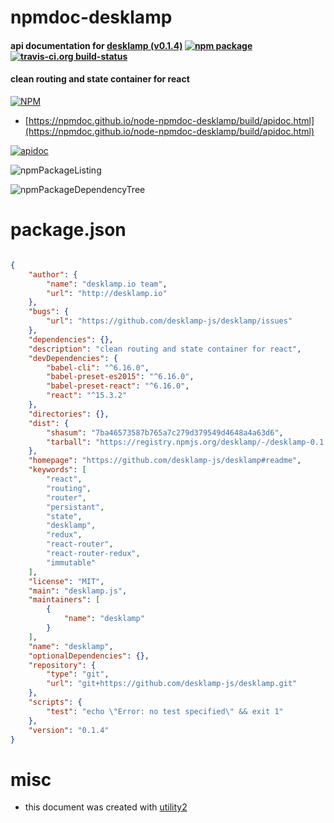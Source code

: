# npmdoc-desklamp

#### api documentation for  [desklamp (v0.1.4)](https://github.com/desklamp-js/desklamp#readme)  [![npm package](https://img.shields.io/npm/v/npmdoc-desklamp.svg?style=flat-square)](https://www.npmjs.org/package/npmdoc-desklamp) [![travis-ci.org build-status](https://api.travis-ci.org/npmdoc/node-npmdoc-desklamp.svg)](https://travis-ci.org/npmdoc/node-npmdoc-desklamp)

#### clean routing and state container for react

[![NPM](https://nodei.co/npm/desklamp.png?downloads=true&downloadRank=true&stars=true)](https://www.npmjs.com/package/desklamp)

- [https://npmdoc.github.io/node-npmdoc-desklamp/build/apidoc.html](https://npmdoc.github.io/node-npmdoc-desklamp/build/apidoc.html)

[![apidoc](https://npmdoc.github.io/node-npmdoc-desklamp/build/screenCapture.buildCi.browser.%252Ftmp%252Fbuild%252Fapidoc.html.png)](https://npmdoc.github.io/node-npmdoc-desklamp/build/apidoc.html)

![npmPackageListing](https://npmdoc.github.io/node-npmdoc-desklamp/build/screenCapture.npmPackageListing.svg)

![npmPackageDependencyTree](https://npmdoc.github.io/node-npmdoc-desklamp/build/screenCapture.npmPackageDependencyTree.svg)



# package.json

```json

{
    "author": {
        "name": "desklamp.io team",
        "url": "http://desklamp.io"
    },
    "bugs": {
        "url": "https://github.com/desklamp-js/desklamp/issues"
    },
    "dependencies": {},
    "description": "clean routing and state container for react",
    "devDependencies": {
        "babel-cli": "^6.16.0",
        "babel-preset-es2015": "^6.16.0",
        "babel-preset-react": "^6.16.0",
        "react": "^15.3.2"
    },
    "directories": {},
    "dist": {
        "shasum": "7ba46573587b765a7c279d379549d4648a4a63d6",
        "tarball": "https://registry.npmjs.org/desklamp/-/desklamp-0.1.4.tgz"
    },
    "homepage": "https://github.com/desklamp-js/desklamp#readme",
    "keywords": [
        "react",
        "routing",
        "router",
        "persistant",
        "state",
        "desklamp",
        "redux",
        "react-router",
        "react-router-redux",
        "immutable"
    ],
    "license": "MIT",
    "main": "desklamp.js",
    "maintainers": [
        {
            "name": "desklamp"
        }
    ],
    "name": "desklamp",
    "optionalDependencies": {},
    "repository": {
        "type": "git",
        "url": "git+https://github.com/desklamp-js/desklamp.git"
    },
    "scripts": {
        "test": "echo \"Error: no test specified\" && exit 1"
    },
    "version": "0.1.4"
}
```



# misc
- this document was created with [utility2](https://github.com/kaizhu256/node-utility2)
